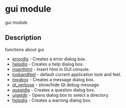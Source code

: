 # gui module

gui module

## Description

functions about gui

- [errordlg](errordlg.md) - Creates a error dialog box.
- [helpdlg](helpdlg.md) - Creates a help dialog box.
- [inserthtml](inserthtml.md) - Insert html in GUI console.
- [lookandfeel](lookandfeel.md) - default current application look and feel.
- [msgbox](msgbox.md) - Creates a message dialog box.
- [qt_verbose](qt_verbose.md) - show/hide Qt debug message.
- [questdlg](questdlg.md) - Creates a question dialog box.
- [uigetdir](uigetdir.md) - Opens dialog box to select a directory.
- [helpdlg](warndlg.md) - Creates a warning dialog box.
